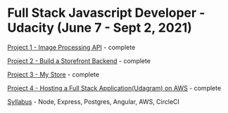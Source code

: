 # Full Stack Javascript Developer - Udacity (June 7 - Sept 2, 2021)

[Project 1 - Image Processing API](https://github.com/dattgoswami/image-processing-api) - complete

[Project 2 - Build a Storefront Backend](https://github.com/dattgoswami/storefront-backend) - complete

[Project 3 - My Store](https://github.com/dattgoswami/my-store) - complete

[Project 4 - Hosting a Full Stack Application(Udagram) on AWS](https://github.com/dattgoswami/udagram-hosting) - complete

[Syllabus](https://drive.google.com/file/d/1cwZ4PBpL2tchwZDI0UKvJtScfPpu0bcd/view?usp=sharing) - Node, Express, Postgres, Angular, AWS, CircleCI
